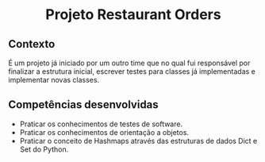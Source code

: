 # <p align="center">Projeto Restaurant Orders</p>

## Contexto

É um projeto já iniciado por um outro time que no qual fui responsável por finalizar a estrutura inicial, escrever testes para classes já implementadas e implementar novas classes.

## Competências desenvolvidas

- Praticar os conhecimentos de testes de software.
- Praticar os conhecimentos de orientação a objetos.
- Praticar o conceito de Hashmaps através das estruturas de dados Dict e Set do Python.